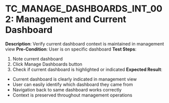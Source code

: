# TC_MANAGE_DASHBOARDS_INT_002: Management and Current Dashboard

**Description**: Verify current dashboard context is maintained in management view
**Pre-Condition**: User is on specific dashboard
**Test Steps**:
1. Note current dashboard
2. Click Manage Dashboards button
3. Check if current dashboard is highlighted or indicated
**Expected Result**:
- Current dashboard is clearly indicated in management view
- User can easily identify which dashboard they came from
- Navigation back to same dashboard works correctly
- Context is preserved throughout management operations